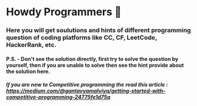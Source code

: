 # Howdy Programmers 👋

### Here you will get soulutions and hints of different programming question of coding platforms like CC, CF, LeetCode, HackerRank, etc.

#### P.S. - Don't see the solution directly, first try to solve the question by yourself, then if you are unable to solve then see the hint provide about the solution here.

##### If you are new to Competitive programming the read this article : https://medium.com/@gantavyamalviya/getting-started-with-competitive-programming-24775fe1d75a


